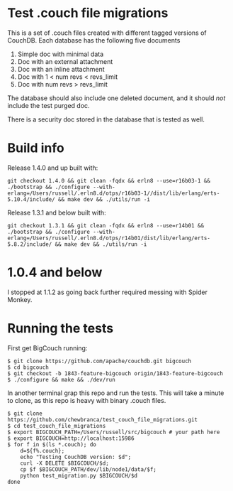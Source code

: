 # Test .couch file migrations

This is a set of .couch files created with different tagged versions
of CouchDB. Each database has the following five documents

  1. Simple doc with minimal data
  2. Doc with an external attachment
  3. Doc with an inline attachment
  4. Doc with 1 < num revs < revs_limit
  5. Doc with num revs > revs_limit

The database should also include one deleted document, and it should
_not_ include the test purged doc.

There is a security doc stored in the database that is tested as well.

# Build info

Release 1.4.0 and up built with:

```
git checkout 1.4.0 && git clean -fqdx && erln8 --use=r16b03-1 && ./bootstrap && ./configure --with-erlang=/Users/russell/.erln8.d/otps/r16b03-1//dist/lib/erlang/erts-5.10.4/include/ && make dev && ./utils/run -i
```

Release 1.3.1 and below built with:

```
git checkout 1.3.1 && git clean -fqdx && erln8 --use=r14b01 && ./bootstrap && ./configure --with-erlang=/Users/russell/.erln8.d/otps/r14b01/dist/lib/erlang/erts-5.8.2/include/ && make dev && ./utils/run -i
```

# 1.0.4 and below

I stopped at 1.1.2 as going back further required messing with Spider
Monkey.

# Running the tests

First get BigCouch running:

```
$ git clone https://github.com/apache/couchdb.git bigcouch
$ cd bigcouch
$ git checkout -b 1843-feature-bigcouch origin/1843-feature-bigcouch
$ ./configure && make && ./dev/run
```

In another terminal grap this repo and run the tests. This will take a
minute to clone, as this repo is heavy with binary .couch files.

```
$ git clone https://github.com/chewbranca/test_couch_file_migrations.git
$ cd test_couch_file_migrations
$ export BIGCOUCH_PATH=/Users/russell/src/bigcouch # your path here
$ export BIGCOUCH=http://localhost:15986
$ for f in $(ls *.couch); do
    d=${f%.couch};
    echo "Testing CouchDB version: $d";
    curl -X DELETE $BIGCOUCH/$d;
    cp $f $BIGCOUCH_PATH/dev/lib/node1/data/$f;
    python test_migration.py $BIGCOUCH/$d
done
```